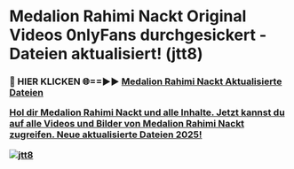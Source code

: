 # Medalion Rahimi Nackt Original Videos 0nlyFans durchgesickert - Dateien aktualisiert! (jtt8)

<h3>🔴 HIER KLICKEN 🌐==►► <a href="https://tinyurl.com/h6vf6nb8" rel="nofollow">Medalion Rahimi Nackt Aktualisierte Dateien

Hol dir Medalion Rahimi Nackt und alle Inhalte. Jetzt kannst du auf alle Videos und Bilder von Medalion Rahimi Nackt zugreifen. Neue aktualisierte Dateien 2025!

[![jtt8](https://i.imgur.com/sD4kR3V.gif)](https://tinyurl.com/h6vf6nb8)
